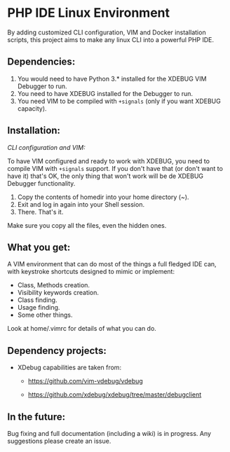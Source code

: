PHP IDE Linux Environment
=================================

By adding customized CLI configuration, VIM and Docker installation scripts, this project aims to make any linux CLI into a powerful PHP IDE.

Dependencies:
--------------
1. You would need to have Python 3.* installed for the XDEBUG VIM Debugger to run.
2. You need to have XDEBUG installed for the Debugger to run.
3. You need VIM to be compiled with ```+signals``` (only if you want XDEBUG capacity).

Installation:
--------------
*CLI configuration and VIM:* 

To have VIM configured and ready to work with XDEBUG, you need to compile VIM with ```+signals``` support.  If you don't have that (or don't want to have it) that's OK, the only thing that won't work will be de XDEBUG Debugger functionality.

1. Copy the contents of homedir into your home directory (~).
2. Exit and log in again into your Shell session.
3. There. That's it.

Make sure you copy all the files, even the hidden ones.

What you get:
------------------
A VIM environment that can do most of the things a full fledged IDE can, with keystroke shortcuts designed to mimic or implement:
- Class, Methods creation.
- Visibility keywords creation.
- Class finding.
- Usage finding.
- Some other things.

Look at home/.vimrc for details of what you can do.

Dependency projects:
--------------------
- XDebug capabilities are taken from:

    - https://github.com/vim-vdebug/vdebug

    - https://github.com/xdebug/xdebug/tree/master/debugclient

In the future:
--------------------
Bug fixing and full documentation (including a wiki) is in progress.  Any suggestions please create an issue.

